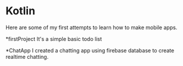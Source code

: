 # Kotlin
Here are some of my first attempts to learn how to make mobile apps. 

*firstProject
It's a simple basic todo list

*ChatApp
I created a chatting app using firebase database to create realtime chatting. 
